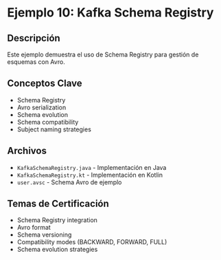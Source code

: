 # Ejemplo 10: Kafka Schema Registry

## Descripción
Este ejemplo demuestra el uso de Schema Registry para gestión de esquemas con Avro.

## Conceptos Clave
- Schema Registry
- Avro serialization
- Schema evolution
- Schema compatibility
- Subject naming strategies

## Archivos
- `KafkaSchemaRegistry.java` - Implementación en Java
- `KafkaSchemaRegistry.kt` - Implementación en Kotlin
- `user.avsc` - Schema Avro de ejemplo

## Temas de Certificación
- Schema Registry integration
- Avro format
- Schema versioning
- Compatibility modes (BACKWARD, FORWARD, FULL)
- Schema evolution strategies
